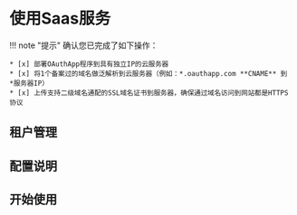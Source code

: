 # 使用Saas服务

!!! note "提示"
    确认您已完成了如下操作：

    * [x] 部署OAuthApp程序到具有独立IP的云服务器
    * [x] 将1个备案过的域名做泛解析到云服务器（例如：*.oauthapp.com **CNAME** 到 *服务器IP）
    * [x] 上传支持二级域名通配的SSL域名证书到服务器，确保通过域名访问到网站都是HTTPS协议

## 租户管理

## 配置说明

## 开始使用